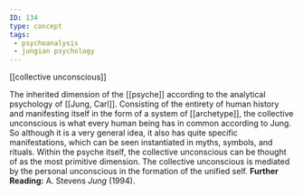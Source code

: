 ```yaml
---
ID: 134
type: concept
tags: 
 - psychoanalysis
 - jungian psychology
---
```


[[collective unconscious]]

 The
inherited dimension of the
[[psyche]] according to the
analytical psychology of [[Jung, Carl]]. Consisting of the
entirety of human history and manifesting itself in the form of a system
of [[archetype]], the
collective unconscious is what every human being has in common according
to Jung. So although it is a very general idea, it also has quite
specific manifestations, which can be seen instantiated in myths,
symbols, and rituals. Within the psyche itself, the collective
unconscious can be thought of as the most primitive dimension. The
collective unconscious is mediated by the personal unconscious in the
formation of the unified self.
**Further Reading:** A. Stevens *Jung* (1994).
